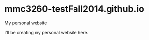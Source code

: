 mmc3260-testFall2014.github.io
==============================

My personal website

I'll be creating my personal website here.
